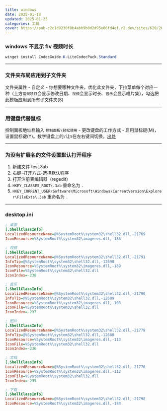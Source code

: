 ```yaml
---
title: windows
date: 2025-01-18
updated: 2025-01-25
categories: 工具
cover: https://pub-c2c1d9230f0b4abb9b0d2d95e06fd4ef.r2.dev/sites/620/2021/09/Hero-Bloom-Logo-800x533.jpg
---
```


### windows 不显示 flv 视频时长
```powershell
winget install CodecGuide.K-LiteCodecPack.Standard
```

---

### 文件夹布局应用到子文件夹
文件夹属性 - 自定义 - 你想要哪种文件夹，优化此文件夹，下拉菜单每个对应一种（上方`常规项目`会显示修改日期、`视频`会显示时长、`音乐`会显示唱片集），勾选把此模板应用到所有子文件夹(S)

---

### 用键盘代替鼠标
控制面板地址栏输入 `控制面板\轻松使用` - 更改键盘的工作方式 - 启用鼠标键(M)，设置鼠标键(Y)。数字键盘上的`/`让`5`在左右键间切换。[出处](https://zh.wikihow.com/%E7%94%A8%E9%94%AE%E7%9B%98%E6%9D%A5%E4%BB%A3%E6%9B%BF%E9%BC%A0%E6%A0%87%E7%82%B9%E5%87%BB)

---

### 为没有扩展名的文件设置默认打开程序

1. 新建文件 test.3ab
2. 右键-打开方式-选择默认程序
3. 打开注册表编辑器（regedit）
4. `HKEY_CLASSES_ROOT\.3ab` 重命名为 `.`
5. `HKEY_CURRENT_USER\Software\Microsoft\Windows\CurrentVersion\Explorer\FileExts\.3ab` 重命名为 `.`

---

### desktop.ini
```ini
; 桌面
[.ShellClassInfo]
LocalizedResourceName=@%SystemRoot%\system32\shell32.dll,-21769
IconResource=%SystemRoot%\system32\imageres.dll,-183

; 视频
[.ShellClassInfo]
LocalizedResourceName=@%SystemRoot%\system32\shell32.dll,-21791
InfoTip=@%SystemRoot%\system32\shell32.dll,-12690
IconResource=%SystemRoot%\system32\imageres.dll,-189
IconFile=%SystemRoot%\system32\shell32.dll
IconIndex=-238

; 音乐
[.ShellClassInfo]
LocalizedResourceName=@%SystemRoot%\system32\shell32.dll,-21790
InfoTip=@%SystemRoot%\system32\shell32.dll,-12689
IconResource=%SystemRoot%\system32\imageres.dll,-108
IconFile=%SystemRoot%\system32\shell32.dll
IconIndex=-237

; 图片
[.ShellClassInfo]
LocalizedResourceName=@%SystemRoot%\system32\shell32.dll,-21779
InfoTip=@%SystemRoot%\system32\shell32.dll,-12688
IconResource=%SystemRoot%\system32\imageres.dll,-113
IconFile=%SystemRoot%\system32\shell32.dll
IconIndex=-236

; 文档
[.ShellClassInfo]
LocalizedResourceName=@%SystemRoot%\system32\shell32.dll,-21770
IconResource=%SystemRoot%\system32\imageres.dll,-112
IconFile=%SystemRoot%\system32\shell32.dll
IconIndex=-235

; 下载
[.ShellClassInfo]
LocalizedResourceName=@%SystemRoot%\system32\shell32.dll,-21798
IconResource=%SystemRoot%\system32\imageres.dll,-184
```
